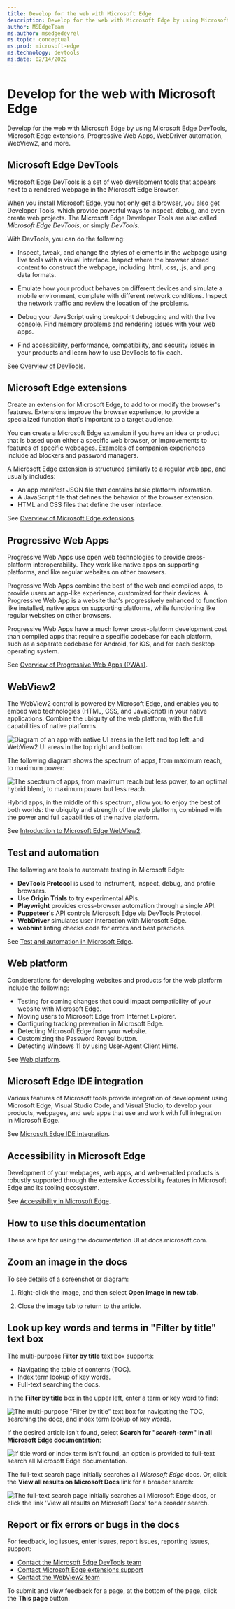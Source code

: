 ```yaml
---
title: Develop for the web with Microsoft Edge
description: Develop for the web with Microsoft Edge by using Microsoft Edge DevTools, Microsoft Edge extensions, Progressive Web Apps, WebDriver automation, WebView2, and more.
author: MSEdgeTeam
ms.author: msedgedevrel
ms.topic: conceptual
ms.prod: microsoft-edge
ms.technology: devtools
ms.date: 02/14/2022
---
```

# Develop for the web with Microsoft Edge

Develop for the web with Microsoft Edge by using Microsoft Edge DevTools, Microsoft Edge extensions, Progressive Web Apps, WebDriver automation, WebView2, and more.


<!-- ====================================================================== -->
## Microsoft Edge DevTools

Microsoft Edge DevTools is a set of web development tools that appears next to a rendered webpage in the Microsoft Edge Browser.

When you install Microsoft Edge, you not only get a browser, you also get Developer Tools, which provide powerful ways to inspect, debug, and even create web projects.  The Microsoft Edge Developer Tools are also called _Microsoft Edge DevTools_, or simply _DevTools_.

With DevTools, you can do the following:

*  Inspect, tweak, and change the styles of elements in the webpage using live tools with a visual interface.  Inspect where the browser stored content to construct the webpage, including .html, .css, .js, and .png data formats.

*  Emulate how your product behaves on different devices and simulate a mobile environment, complete with different network conditions.  Inspect the network traffic and review the location of the problems.

*  Debug your JavaScript using breakpoint debugging and with the live console.  Find memory problems and rendering issues with your web apps.

*  Find accessibility, performance, compatibility, and security issues in your products and learn how to use DevTools to fix each.

See [Overview of DevTools](devtools-guide-chromium/index.md).


<!-- ====================================================================== -->
## Microsoft Edge extensions
   
Create an extension for Microsoft Edge, to add to or modify the browser's features.  Extensions improve the browser experience, to provide a specialized function that's important to a target audience.

You can create a Microsoft Edge extension if you have an idea or product that is based upon either a specific web browser, or improvements to features of specific webpages. Examples of companion experiences include ad blockers and password managers.

A Microsoft Edge extension is structured similarly to a regular web app, and usually includes:

*  An app manifest JSON file that contains basic platform information.
*  A JavaScript file that defines the behavior of the browser extension.
*  HTML and CSS files that define the user interface.

See [Overview of Microsoft Edge extensions](extensions-chromium/index.md).


<!-- ====================================================================== -->
## Progressive Web Apps

Progressive Web Apps use open web technologies to provide cross-platform interoperability.  They work like native apps on supporting platforms, and like regular websites on other browsers.

Progressive Web Apps combine the best of the web and compiled apps, to provide users an app-like experience, customized for their devices.  A Progressive Web App is a website that's progressively enhanced to function like installed, native apps on supporting platforms, while functioning like regular websites on other browsers.

Progressive Web Apps have a much lower cross-platform development cost than compiled apps that require a specific codebase for each platform, such as a separate codebase for Android, for iOS, and for each desktop operating system.

See [Overview of Progressive Web Apps (PWAs)](progressive-web-apps-chromium/index.md).


<!-- ====================================================================== -->
## WebView2

The WebView2 control is powered by Microsoft Edge, and enables you to embed web technologies (HTML, CSS, and JavaScript) in your native applications.  Combine the ubiquity of the web platform, with the full capabilities of native platforms.

![Diagram of an app with native UI areas in the left and top left, and WebView2 UI areas in the top right and bottom.](media/webview-panels.png)

The following diagram shows the spectrum of apps, from maximum reach, to maximum power:

![The spectrum of apps, from maximum reach but less power, to an optimal hybrid blend, to maximum power but less reach.](media/web-hybrid-native.png)
<!-- png copy used in main article is named "web-native.png" -->

Hybrid apps, in the middle of this spectrum, allow you to enjoy the best of both worlds: the ubiquity and strength of the web platform, combined with the power and full capabilities of the native platform.

See [Introduction to Microsoft Edge WebView2](webview2/index.md).


<!-- ====================================================================== -->
## Test and automation

The following are tools to automate testing in Microsoft Edge:

*  **DevTools Protocol** is used to instrument, inspect, debug, and profile browsers.
*  Use **Origin Trials** to try experimental APIs.
*  **Playwright** provides cross-browser automation through a single API.
*  **Puppeteer**'s API controls Microsoft Edge via DevTools Protocol.
*  **WebDriver** simulates user interaction with Microsoft Edge.
*  **webhint** linting checks code for errors and best practices.

See [Test and automation in Microsoft Edge](test-and-automation/test-and-automation.md).


<!-- ====================================================================== -->
## Web platform

Considerations for developing websites and products for the web platform include the following:

*  Testing for coming changes that could impact compatibility of your website with Microsoft Edge.
*  Moving users to Microsoft Edge from Internet Explorer.
*  Configuring tracking prevention in Microsoft Edge.
*  Detecting Microsoft Edge from your website.
*  Customizing the Password Reveal button.
*  Detecting Windows 11 by using User-Agent Client Hints.

See [Web platform](web-platform/web-platform.md).


<!-- ====================================================================== -->
## Microsoft Edge IDE integration

Various features of Microsoft tools provide integration of development using Microsoft Edge, Visual Studio Code, and Visual Studio, to develop your products, webpages, and web apps that use and work with full integration in Microsoft Edge.

See [Microsoft Edge IDE integration](visual-studio-code/ide-integration.md).


<!-- ====================================================================== -->
## Accessibility in Microsoft Edge

Development of your webpages, web apps, and web-enabled products is robustly supported through the extensive Accessibility features in Microsoft Edge and its tooling ecosystem.

See [Accessibility in Microsoft Edge](accessibility/index.md).


<!-- leaf node (article; omit per PR review) -->
<!-- ====================================================================== -->
<!-- ## Privacy whitepaper

The Microsoft Edge _browser privacy promise_ provides you with protection, transparency, control, and respect.  Microsoft Edge has many features and services associated with privacy.  This whitepaper explains how your data is used, how to control the different features, and how to manage your collected data.

See [Microsoft Edge Privacy Whitepaper](privacy-whitepaper/index.md).
-->


<!-- leaf node (article; omit per PR review) -->
<!-- ====================================================================== -->
<!-- ## The Web We Want initiative

The Web We Want initiative is a cross-browser, open initiative focused on identifying missing features and functionalities in the web platform for potential development as web standards or browser features.  Let browser vendors and standards groups know what you think is missing from the web platform.

If you build for the web, you inevitably run into problems.  Perhaps there's no way to achieve an aspect of your design with CSS, or it may require an incredible amount of experimenting with CSS.  Maybe there's a device feature you want to tap into using JavaScript, or there's a needed Developer Tools feature that can make your job easier.

See [The Web We Want initiative](web-we-want/index.md).
-->


<!-- ============================================================================================================================================ -->
<!-- ============================================================================================================================================ -->
## How to use this documentation

These are tips for using the documentation UI at docs.microsoft.com.


<!-- ====================================================================== -->
## Zoom an image in the docs

To see details of a screenshot or diagram:

1. Right-click the image, and then select **Open image in new tab**.

1. Close the image tab to return to the article.


<!-- ====================================================================== -->
## Look up key words and terms in "Filter by title" text box

The multi-purpose **Filter by title** text box supports:
*  Navigating the table of contents (TOC).
*  Index term lookup of key words.
*  Full-text searching the docs.

In the **Filter by title** box in the upper left, enter a term or key word to find:

![The multi-purpose "Filter by title" text box for navigating the TOC, searching the docs, and index term lookup of key words.](media/filter-by-title-ui.png)

If the desired article isn't found, select **Search for "_search-term_" in all Microsoft Edge documentation**:

![If title word or index term isn't found, an option is provided to full-text search all Microsoft Edge documentation.](media/full-text-search-fallback.png)

The full-text search page initially searches all _Microsoft Edge_ docs.  Or, click the **View all results on Microsoft Docs** link for a broader search:

![The full-text search page initially searches all Microsoft Edge docs, or click the link 'View all results on Microsoft Docs' for a broader search.](media/full-text-search-page.png)


<!-- ====================================================================== -->
## Report or fix errors or bugs in the docs

For feedback, log issues, enter issues, report issues, reporting issues, support:

* [Contact the Microsoft Edge DevTools team](devtools-guide-chromium/contact.md)
* [Contact Microsoft Edge extensions support](extensions-chromium/publish/contact-extensions-team.md)
* [Contact the WebView2 team](webview2/contact.md)

To submit and view feedback for a page, at the bottom of the page, click the **This page** button.
